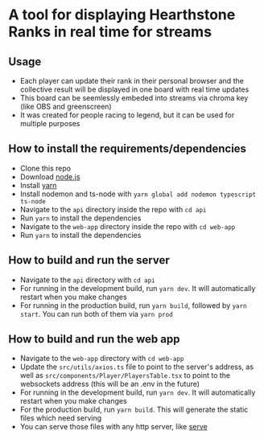# A tool for displaying Hearthstone Ranks in real time for streams

## Usage
* Each player can update their rank in their personal browser and the collective result will be displayed in one board with real time updates
* This board can be seemlessly embeded into streams via chroma key (like OBS and greenscreen)
* It was created for people racing to legend, but it can be used for multiple purposes

## How to install the requirements/dependencies
* Clone this repo
* Download [node.js](https://nodejs.org/en/download/)
* Install [yarn](https://yarnpkg.com/lang/en/docs/install/)
* Install nodemon and ts-node with `yarn global add nodemon typescript ts-node`
* Navigate to the `api` directory inside the repo with `cd api`
* Run `yarn` to install the dependencies
* Navigate to the `web-app` directory inside the repo with `cd web-app`
* Run `yarn` to install the dependencies

## How to build and run the server
* Navigate to the `api` directory with `cd api`
* For running in the development build, run `yarn dev`. It will automatically restart when you make changes
* For running in the production build, run `yarn build`, followed by `yarn start`. You can run both of them via `yarn prod`

## How to build and run the web app
* Navigate to the `web-app` directory with `cd web-app`
* Update the `src/utils/axios.ts` file to point to the server's address, as well as `src/components/Player/PlayersTable.tsx` to point to the websockets address (this will be an .env in the future)
* For running in the development build, run `yarn dev`. It will automatically restart when you make changes
* For the production build, run `yarn build`. This will generate the static files which need serving
* You can serve those files with any http server, like [serve](https://www.npmjs.com/package/serve)
